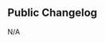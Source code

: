 <!-- Description: Briefly describe the code improvement you're making. This could include things like lint fixes, adding monitoring dashboards, optimizing scripts, refactoring, etc. ⬇️ -->

## Public Changelog
<!-- Write a changelog message between comment tags if this should be included in the public product changelog. -->

<!-- changelog ⬇️-->
N/A
<!-- /changelog ⬆️ -->

<!-- TEMPLATE TYPE DON'T REMOVE: python-sdk-template-improvement -->
